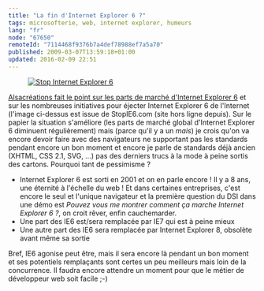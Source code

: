 ```yaml
---
title: "La fin d'Internet Explorer 6 ?"
tags: microsofterie, web, internet explorer, humeurs
lang: "fr"
node: "67650"
remoteId: "7114468f9376b7a4def78988ef7a5a70"
published: 2009-03-07T13:59:18+01:00
updated: 2016-02-09 22:51
---
```

<figure class="object-center"><a href="/images/stop-internet-explorer-6.png"><img loading="lazy" src="/images//stop-internet-explorer-6.png" alt="Stop Internet Explorer 6">
</a></figure>


[Alsacréations fait le point sur les parts de marché d'Internet Explorer
6](http://www.alsacreations.com/actu/lire/670-internet-explorer-6-agonise.html)
et sur les nombreuses initiatives pour éjecter Internet Explorer 6 de l'Internet
(l'image ci-dessus est issue de StopIE6.com (site hors ligne depuis). Sur le
papier la situation s'améliore (les parts de marché global d'Internet Explorer 6
diminuent régulièrement) mais (parce qu'il y a un *mais*) je crois qu'on va
encore devoir faire avec des navigateurs ne supportant pas les standards pendant
encore un bon moment et encore je parle de standards déjà
ancien
(XHTML, CSS 2.1, SVG, …) pas des derniers trucs à la mode à peine sortis des
cartons. Pourquoi tant de pessimisme ?

* Internet Explorer 6 est sorti en 2001 et on en parle encore ! Il y a 8 ans,
  une éternité à l'échelle du web ! Et dans certaines entreprises, c'est encore
  le seul et l'unique navigateur et la première question du DSI dans une démo
  est *Pouvez vous me montrer comment ça marche Internet Explorer 6 ?*, on croit
  rêver, enfin cauchemarder.
* Une part des IE6 est/sera remplacée par IE7 qui est à peine mieux
* Une autre part des IE6 sera remplacée par Internet Explorer 8, obsolète avant
  même sa sortie


Bref, IE6 agonise peut être, mais il sera encore là pendant un bon moment et ses
potentiels remplaçants sont certes un peu meilleurs mais loin de la concurrence.
Il faudra encore attendre un moment pour que le métier de développeur web soit
facile ;-)
